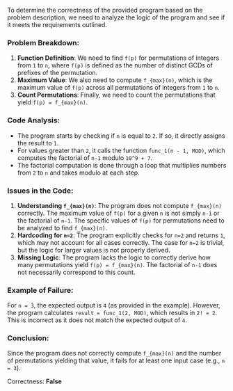 To determine the correctness of the provided program based on the problem description, we need to analyze the logic of the program and see if it meets the requirements outlined.

### Problem Breakdown:
1. **Function Definition**: We need to find `f(p)` for permutations of integers from `1` to `n`, where `f(p)` is defined as the number of distinct GCDs of prefixes of the permutation.
2. **Maximum Value**: We also need to compute `f_{max}(n)`, which is the maximum value of `f(p)` across all permutations of integers from `1` to `n`.
3. **Count Permutations**: Finally, we need to count the permutations that yield `f(p) = f_{max}(n)`.

### Code Analysis:
- The program starts by checking if `n` is equal to `2`. If so, it directly assigns the result to `1`.
- For values greater than `2`, it calls the function `func_1(n - 1, MOD)`, which computes the factorial of `n-1` modulo `10^9 + 7`.
- The factorial computation is done through a loop that multiplies numbers from `2` to `n` and takes modulo at each step.

### Issues in the Code:
1. **Understanding `f_{max}(n)`**: The program does not compute `f_{max}(n)` correctly. The maximum value of `f(p)` for a given `n` is not simply `n-1` or the factorial of `n-1`. The specific values of `f(p)` for permutations need to be analyzed to find `f_{max}(n)`.
2. **Hardcoding for `n=2`**: The program explicitly checks for `n=2` and returns `1`, which may not account for all cases correctly. The case for `n=2` is trivial, but the logic for larger values is not properly derived.
3. **Missing Logic**: The program lacks the logic to correctly derive how many permutations yield `f(p) = f_{max}(n)`. The factorial of `n-1` does not necessarily correspond to this count.

### Example of Failure:
For `n = 3`, the expected output is `4` (as provided in the example). However, the program calculates `result = func_1(2, MOD)`, which results in `2! = 2`. This is incorrect as it does not match the expected output of `4`.

### Conclusion:
Since the program does not correctly compute `f_{max}(n)` and the number of permutations yielding that value, it fails for at least one input case (e.g., `n = 3`).

Correctness: **False**